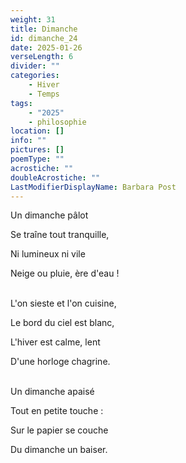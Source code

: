 ```yaml
---
weight: 31
title: Dimanche
id: dimanche_24
date: 2025-01-26
verseLength: 6
divider: ""
categories:
    - Hiver
    - Temps
tags:
    - "2025"
    - philosophie
location: []
info: ""
pictures: []
poemType: ""
acrostiche: ""
doubleAcrostiche: ""
LastModifierDisplayName: Barbara Post
---
```

Un dimanche pâlot

Se traîne tout tranquille,

Ni lumineux ni vile

Neige ou pluie, ère d'eau !

 \
L'on sieste et l'on cuisine,

Le bord du ciel est blanc,

L'hiver est calme, lent

D'une horloge chagrine.

 \
Un dimanche apaisé

Tout en petite touche :

Sur le papier se couche

Du dimanche un baiser.
